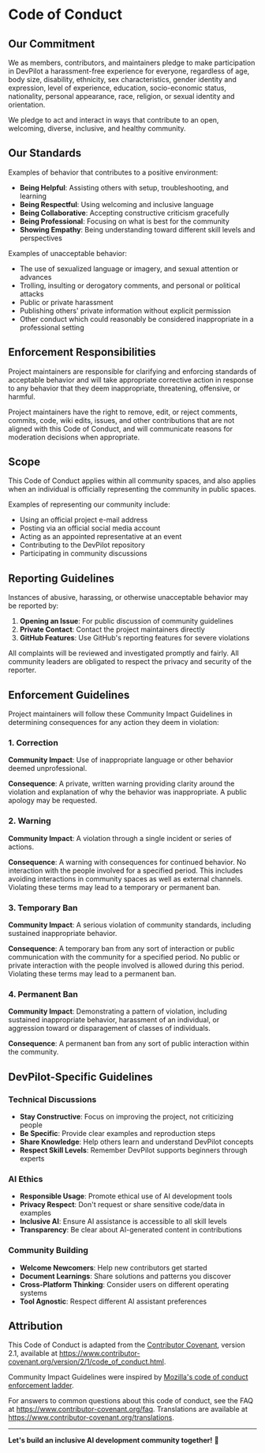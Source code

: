 # Code of Conduct

## Our Commitment

We as members, contributors, and maintainers pledge to make participation in DevPilot a
harassment-free experience for everyone, regardless of age, body size, disability, ethnicity, sex
characteristics, gender identity and expression, level of experience, education, socio-economic
status, nationality, personal appearance, race, religion, or sexual identity and orientation.

We pledge to act and interact in ways that contribute to an open, welcoming, diverse, inclusive, and
healthy community.

## Our Standards

Examples of behavior that contributes to a positive environment:

- **Being Helpful**: Assisting others with setup, troubleshooting, and learning
- **Being Respectful**: Using welcoming and inclusive language
- **Being Collaborative**: Accepting constructive criticism gracefully
- **Being Professional**: Focusing on what is best for the community
- **Showing Empathy**: Being understanding toward different skill levels and perspectives

Examples of unacceptable behavior:

- The use of sexualized language or imagery, and sexual attention or advances
- Trolling, insulting or derogatory comments, and personal or political attacks
- Public or private harassment
- Publishing others' private information without explicit permission
- Other conduct which could reasonably be considered inappropriate in a professional setting

## Enforcement Responsibilities

Project maintainers are responsible for clarifying and enforcing standards of acceptable behavior
and will take appropriate corrective action in response to any behavior that they deem
inappropriate, threatening, offensive, or harmful.

Project maintainers have the right to remove, edit, or reject comments, commits, code, wiki edits,
issues, and other contributions that are not aligned with this Code of Conduct, and will communicate
reasons for moderation decisions when appropriate.

## Scope

This Code of Conduct applies within all community spaces, and also applies when an individual is
officially representing the community in public spaces.

Examples of representing our community include:

- Using an official project e-mail address
- Posting via an official social media account
- Acting as an appointed representative at an event
- Contributing to the DevPilot repository
- Participating in community discussions

## Reporting Guidelines

Instances of abusive, harassing, or otherwise unacceptable behavior may be reported by:

1. **Opening an Issue**: For public discussion of community guidelines
2. **Private Contact**: Contact the project maintainers directly
3. **GitHub Features**: Use GitHub's reporting features for severe violations

All complaints will be reviewed and investigated promptly and fairly. All community leaders are
obligated to respect the privacy and security of the reporter.

## Enforcement Guidelines

Project maintainers will follow these Community Impact Guidelines in determining consequences for
any action they deem in violation:

### 1. Correction

**Community Impact**: Use of inappropriate language or other behavior deemed unprofessional.

**Consequence**: A private, written warning providing clarity around the violation and explanation
of why the behavior was inappropriate. A public apology may be requested.

### 2. Warning

**Community Impact**: A violation through a single incident or series of actions.

**Consequence**: A warning with consequences for continued behavior. No interaction with the people
involved for a specified period. This includes avoiding interactions in community spaces as well as
external channels. Violating these terms may lead to a temporary or permanent ban.

### 3. Temporary Ban

**Community Impact**: A serious violation of community standards, including sustained inappropriate
behavior.

**Consequence**: A temporary ban from any sort of interaction or public communication with the
community for a specified period. No public or private interaction with the people involved is
allowed during this period. Violating these terms may lead to a permanent ban.

### 4. Permanent Ban

**Community Impact**: Demonstrating a pattern of violation, including sustained inappropriate
behavior, harassment of an individual, or aggression toward or disparagement of classes of
individuals.

**Consequence**: A permanent ban from any sort of public interaction within the community.

## DevPilot-Specific Guidelines

### Technical Discussions

- **Stay Constructive**: Focus on improving the project, not criticizing people
- **Be Specific**: Provide clear examples and reproduction steps
- **Share Knowledge**: Help others learn and understand DevPilot concepts
- **Respect Skill Levels**: Remember DevPilot supports beginners through experts

### AI Ethics

- **Responsible Usage**: Promote ethical use of AI development tools
- **Privacy Respect**: Don't request or share sensitive code/data in examples
- **Inclusive AI**: Ensure AI assistance is accessible to all skill levels
- **Transparency**: Be clear about AI-generated content in contributions

### Community Building

- **Welcome Newcomers**: Help new contributors get started
- **Document Learnings**: Share solutions and patterns you discover
- **Cross-Platform Thinking**: Consider users on different operating systems
- **Tool Agnostic**: Respect different AI assistant preferences

## Attribution

This Code of Conduct is adapted from the
[Contributor Covenant](https://www.contributor-covenant.org/), version 2.1, available at
https://www.contributor-covenant.org/version/2/1/code_of_conduct.html.

Community Impact Guidelines were inspired by
[Mozilla's code of conduct enforcement ladder](https://github.com/mozilla/diversity).

For answers to common questions about this code of conduct, see the FAQ at
https://www.contributor-covenant.org/faq. Translations are available at
https://www.contributor-covenant.org/translations.

---

**Let's build an inclusive AI development community together!** 🤝
